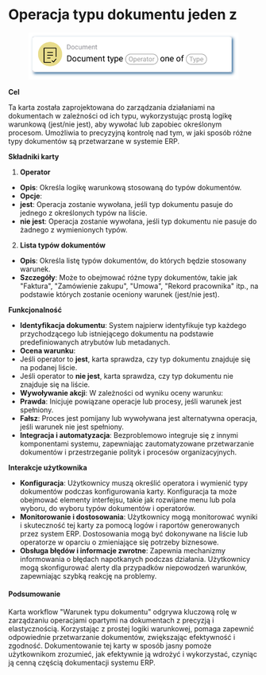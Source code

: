 # Operacja typu dokumentu jeden z

<figure><img src="../../../.gitbook/assets/userlmn_14ab8ac5e693d9bbe68d178795d12a9f.png" alt=""><figcaption></figcaption></figure>

**Cel**

Ta karta została zaprojektowana do zarządzania działaniami na dokumentach w zależności od ich typu, wykorzystując prostą logikę warunkową (jest/nie jest), aby wywołać lub zapobiec określonym procesom. Umożliwia to precyzyjną kontrolę nad tym, w jaki sposób różne typy dokumentów są przetwarzane w systemie ERP.

**Składniki karty**

1. **Operator**
* **Opis**: Określa logikę warunkową stosowaną do typów dokumentów.
* **Opcje**:
* **jest**: Operacja zostanie wywołana, jeśli typ dokumentu pasuje do jednego z określonych typów na liście.
* **nie jest**: Operacja zostanie wywołana, jeśli typ dokumentu nie pasuje do żadnego z wymienionych typów.
2. **Lista typów dokumentów**
* **Opis**: Określa listę typów dokumentów, do których będzie stosowany warunek.
* **Szczegóły**: Może to obejmować różne typy dokumentów, takie jak "Faktura", "Zamówienie zakupu", "Umowa", "Rekord pracownika" itp., na podstawie których zostanie oceniony warunek (jest/nie jest).

**Funkcjonalność**

* **Identyfikacja dokumentu**: System najpierw identyfikuje typ każdego przychodzącego lub istniejącego dokumentu na podstawie predefiniowanych atrybutów lub metadanych.
* **Ocena warunku**:
* Jeśli operator to **jest**, karta sprawdza, czy typ dokumentu znajduje się na podanej liście.
* Jeśli operator to **nie jest**, karta sprawdza, czy typ dokumentu nie znajduje się na liście.
* **Wywoływanie akcji**: W zależności od wyniku oceny warunku:
* **Prawda**: Inicjuje powiązane operacje lub procesy, jeśli warunek jest spełniony.
* **Fałsz**: Proces jest pomijany lub wywoływana jest alternatywna operacja, jeśli warunek nie jest spełniony.
* **Integracja i automatyzacja**: Bezproblemowo integruje się z innymi komponentami systemu, zapewniając zautomatyzowane przetwarzanie dokumentów i przestrzeganie polityk i procesów organizacyjnych.

**Interakcje użytkownika**

* **Konfiguracja**: Użytkownicy muszą określić operatora i wymienić typy dokumentów podczas konfigurowania karty. Konfiguracja ta może obejmować elementy interfejsu, takie jak rozwijane menu lub pola wyboru, do wyboru typów dokumentów i operatorów.
* **Monitorowanie i dostosowania**: Użytkownicy mogą monitorować wyniki i skuteczność tej karty za pomocą logów i raportów generowanych przez system ERP. Dostosowania mogą być dokonywane na liście lub operatorze w oparciu o zmieniające się potrzeby biznesowe.
* **Obsługa błędów i informacje zwrotne**: Zapewnia mechanizmy informowania o błędach napotkanych podczas działania. Użytkownicy mogą skonfigurować alerty dla przypadków niepowodzeń warunków, zapewniając szybką reakcję na problemy.

#### Podsumowanie

Karta workflow "Warunek typu dokumentu" odgrywa kluczową rolę w zarządzaniu operacjami opartymi na dokumentach z precyzją i elastycznością. Korzystając z prostej logiki warunkowej, pomaga zapewnić odpowiednie przetwarzanie dokumentów, zwiększając efektywność i zgodność. Dokumentowanie tej karty w sposób jasny pomoże użytkownikom zrozumieć, jak efektywnie ją wdrożyć i wykorzystać, czyniąc ją cenną częścią dokumentacji systemu ERP.

